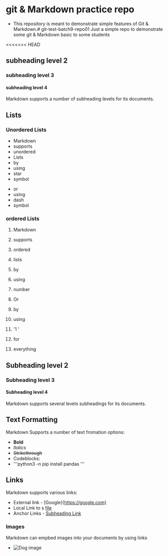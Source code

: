 # git & Markdown practice repo

* This repository is meant to demonstrate simple features of Git & Markdown.# git-test-batch9-repo01
Just a simple repo to demonstrate some git &amp; Markdown basic to some students

<<<<<<< HEAD
## subheading level 2
### subheading level 3
#### subheading level 4

Markdown supports a number of subheading levels for its documents.

 ## Lists
 
 ### Unordered Lists

 * Markdown   
 * supports
 * unordered
 * Lists
 * by
 * using 
 * star
 * symbol

 - or
 - using
 - dash
 - symbol

 ### ordered Lists

 1. Markdown
 2. supports
 3. ordered
 4. lists
 5. by
 6. using
 7. number


 1. Or
 1. by 
 1. using
 1. '1 '
 1. for
 1. everything
## Subheading level 2
### Subheading level 3
#### Subheading level 4

Markdown supports several levels subheadings for its documents. 
 ## Text Formatting 
  
  Markdown Supports a number of text fromation options:
  * **Bold**
  * *Italics*
  * <s>Strikethrough</s>
  * Codeblocks:
  * '''python3 -n pip install pandas '''
  

   ## Links
   Markdown supports various links:
  * External link - [Google]{https://google.com}
  * Local Link to s [file](.dir/sample_file.py)
  * Anchor Links - [Subheading Link](#subheading-level-2)


 ### Images

 Markdown can empbed images into your documents by using links
 * ![Dog image](https://post.bark.co/wp-content/uploads/2022/05/iStock-1223511966.jpg)



